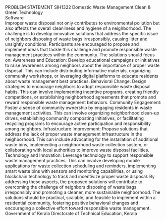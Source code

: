 PROBLEM STATEMENT
SIH1322	
Domestic Waste Management
Clean & Green Technology	
Software	
Improper waste disposal not only contributes to environmental pollution but also affects the overall cleanliness and hygiene of a neighborhood. The challenge is to develop innovative solutions that address the specific issue of neighbors disposing of waste bags irresponsibly, causing litter and unsightly conditions. Participants are encouraged to propose and implement ideas that tackle this challenge and promote responsible waste management practices within the community. The solutions should focus on: Awareness and Education: Develop educational campaigns or initiatives to raise awareness among neighbors about the importance of proper waste disposal. This can include distributing informative materials, organizing community workshops, or leveraging digital platforms to educate residents about waste management best practices. Behavioral Change: Design strategies to encourage neighbors to adopt responsible waste disposal habits. This can involve implementing incentive programs, creating friendly competitions, or establishing neighborhood agreements that promote and reward responsible waste management behaviors. Community Engagement: Foster a sense of community ownership by engaging residents in waste management activities. This can involve organizing neighborhood clean-up drives, establishing community composting initiatives, or facilitating recycling programs to encourage active participation and responsibility among neighbors. Infrastructure Improvement: Propose solutions that address the lack of proper waste management infrastructure in the neighborhood. This can include advocating for the installation of additional waste bins, implementing a neighborhood waste collection system, or collaborating with local authorities to improve waste disposal facilities. Technology and Innovation: Leverage technology to support responsible waste management practices. This can involve developing mobile applications for waste collection scheduling and reminders, implementing smart waste bins with sensors and monitoring capabilities, or using blockchain technology to track and incentivize proper waste disposal. By addressing these aspects, the proposed solutions will contribute to overcoming the challenge of neighbors disposing of waste bags irresponsibly and promoting a cleaner, more sustainable neighborhood. The solutions should be practical, scalable, and feasible to implement within a residential community, fostering positive behavioral changes and encouraging a collective effort toward responsible waste management.	
Government of Kerala	Directorate of Technical Education, Kerala

